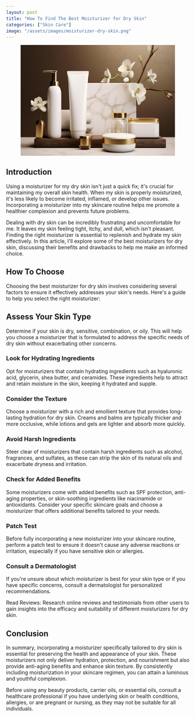 ```yaml
---
layout: post
title: "How To Find The Best Moisturizer for Dry Skin"
categories: ["Skin Care"]
image: "/assets/images/moisturizer-dry-skin.png"
---
```


<figure>
  <img src="/assets/images/moisturizer-dry-skin.png" alt="Moisturizer for dry skin" />
  <figcaption></figcaption>
</figure>

## Introduction
Using a moisturizer for my dry skin isn't just a quick fix; it's crucial for maintaining my overall skin health. When my skin is properly moisturized, it's less likely to become irritated, inflamed, or develop other issues. Incorporating a moisturizer into my skincare routine helps me promote a healthier complexion and prevents future problems.

Dealing with dry skin can be incredibly frustrating and uncomfortable for me. It leaves my skin feeling tight, itchy, and dull, which isn't pleasant. Finding the right moisturizer is essential to replenish and hydrate my skin effectively. In this article, I'll explore some of the best moisturizers for dry skin, discussing their benefits and drawbacks to help me make an informed choice.

## How To Choose
Choosing the best moisturizer for dry skin involves considering several factors to ensure it effectively addresses your skin's needs. Here's a guide to help you select the right moisturizer:

## Assess Your Skin Type
Determine if your skin is dry, sensitive, combination, or oily. This will help you choose a moisturizer that is formulated to address the specific needs of dry skin without exacerbating other concerns.

### Look for Hydrating Ingredients
Opt for moisturizers that contain hydrating ingredients such as hyaluronic acid, glycerin, shea butter, and ceramides. These ingredients help to attract and retain moisture in the skin, keeping it hydrated and supple.

### Consider the Texture
Choose a moisturizer with a rich and emollient texture that provides long-lasting hydration for dry skin. Creams and balms are typically thicker and more occlusive, while lotions and gels are lighter and absorb more quickly.

### Avoid Harsh Ingredients
Steer clear of moisturizers that contain harsh ingredients such as alcohol, fragrances, and sulfates, as these can strip the skin of its natural oils and exacerbate dryness and irritation.

### Check for Added Benefits
Some moisturizers come with added benefits such as SPF protection, anti-aging properties, or skin-soothing ingredients like niacinamide or antioxidants. Consider your specific skincare goals and choose a moisturizer that offers additional benefits tailored to your needs.

### Patch Test
Before fully incorporating a new moisturizer into your skincare routine, perform a patch test to ensure it doesn't cause any adverse reactions or irritation, especially if you have sensitive skin or allergies.

### Consult a Dermatologist
If you're unsure about which moisturizer is best for your skin type or if you have specific concerns, consult a dermatologist for personalized recommendations.

Read Reviews: Research online reviews and testimonials from other users to gain insights into the efficacy and suitability of different moisturizers for dry skin.

## Conclusion

In summary, incorporating a moisturizer specifically tailored to dry skin is essential for preserving the health and appearance of your skin. These moisturizers not only deliver hydration, protection, and nourishment but also provide anti-aging benefits and enhance skin texture. By consistently including moisturization in your skincare regimen, you can attain a luminous and youthful complexion.

Before using any beauty products, carrier oils, or essential oils, consult a healthcare professional if you have underlying skin or health conditions, allergies, or are pregnant or nursing, as they may not be suitable for all individuals.

